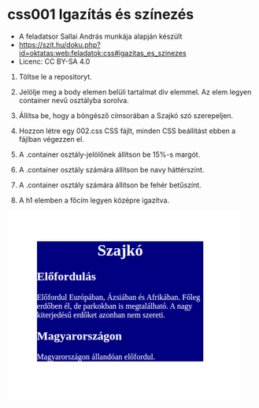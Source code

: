 # css001  Igazítás és színezés
* A feladatsor Sallai András munkája alapján készült
* https://szit.hu/doku.php?id=oktatas:web:feladatok:css#igazitas_es_szinezes
* Licenc: CC BY-SA 4.0


1. Töltse le a repositoryt.

2. Jelölje meg a body elemen belüli tartalmat div elemmel. Az elem legyen container nevű osztályba sorolva.
3. Állítsa be, hogy a böngésző címsorában a Szajkó szó szerepeljen.
4. Hozzon létre egy 002.css CSS fájlt, minden CSS beállítást ebben a fájlban végezzen el.
6. A .container osztály-jelölőnek állítson be 15%-s margót.
7. A .container osztály számára állítson be navy háttérszínt.
8. A .container osztály számára állítson be fehér betűszínt.
9. A h1 elemben a főcím legyen középre igazítva.

![](minta_0002.png)
